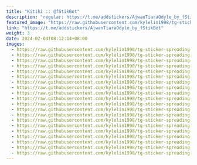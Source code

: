 ```yaml
---
title: "Kitiki :: @fStikBot"
description: "regular: https://t.me/addstickers/AjwanTiaraOdyle_by_fStikBot"
featured_image: "https://raw.githubusercontent.com/kylelin1998/tg-sticker-spreading-worldwide-images/main/img/b825f58a-0cdc-440e-b29d-14b8d113fbaf.jpg"
link: "https://t.me/addstickers/AjwanTiaraOdyle_by_fStikBot"
weight: 3
date: 2024-02-04T08:12:14+08:00
images:
  - https://raw.githubusercontent.com/kylelin1998/tg-sticker-spreading-worldwide-images/main/img/b825f58a-0cdc-440e-b29d-14b8d113fbaf.jpg
  - https://raw.githubusercontent.com/kylelin1998/tg-sticker-spreading-worldwide-images/main/img/c1f92ab9-aced-41fb-b450-3d0e71b71e0f.jpg
  - https://raw.githubusercontent.com/kylelin1998/tg-sticker-spreading-worldwide-images/main/img/e63a35e7-7082-4878-92b1-b5bb49b5d9c7.jpg
  - https://raw.githubusercontent.com/kylelin1998/tg-sticker-spreading-worldwide-images/main/img/63432417-d88c-44b2-8410-0a0832a15ce8.jpg
  - https://raw.githubusercontent.com/kylelin1998/tg-sticker-spreading-worldwide-images/main/img/2d638d3e-8eb6-4ea6-b71a-93ab836483aa.jpg
  - https://raw.githubusercontent.com/kylelin1998/tg-sticker-spreading-worldwide-images/main/img/7c6ca8a9-f21c-4d47-a218-9fcbd40dee8c.jpg
  - https://raw.githubusercontent.com/kylelin1998/tg-sticker-spreading-worldwide-images/main/img/b9edd3c9-ac7b-429c-b24a-675aaed78370.jpg
  - https://raw.githubusercontent.com/kylelin1998/tg-sticker-spreading-worldwide-images/main/img/e2f288ca-260c-4f47-8a55-91d0e8916a39.jpg
  - https://raw.githubusercontent.com/kylelin1998/tg-sticker-spreading-worldwide-images/main/img/7bda028f-2e86-4552-935f-379947ea3d8d.jpg
  - https://raw.githubusercontent.com/kylelin1998/tg-sticker-spreading-worldwide-images/main/img/e43adc1e-b2c2-4087-9b3a-eae120016b06.jpg
  - https://raw.githubusercontent.com/kylelin1998/tg-sticker-spreading-worldwide-images/main/img/75398be7-da88-4362-a691-19c7b6af22df.jpg
  - https://raw.githubusercontent.com/kylelin1998/tg-sticker-spreading-worldwide-images/main/img/615d45cf-52a0-4136-806d-52c662d25ced.jpg
  - https://raw.githubusercontent.com/kylelin1998/tg-sticker-spreading-worldwide-images/main/img/a6bd23cd-41e3-4830-bf11-fed1bdaa72c1.jpg
  - https://raw.githubusercontent.com/kylelin1998/tg-sticker-spreading-worldwide-images/main/img/2822462a-554e-45f0-8871-028bcc3a6c09.jpg
  - https://raw.githubusercontent.com/kylelin1998/tg-sticker-spreading-worldwide-images/main/img/f63844f5-bb46-42c7-90e0-946f9c0f9f83.jpg
  - https://raw.githubusercontent.com/kylelin1998/tg-sticker-spreading-worldwide-images/main/img/eb264521-492c-47dc-8a43-755c1f11fd60.jpg
  - https://raw.githubusercontent.com/kylelin1998/tg-sticker-spreading-worldwide-images/main/img/c5c5cd92-324e-4ab7-a041-be4ab0fdcff5.jpg
  - https://raw.githubusercontent.com/kylelin1998/tg-sticker-spreading-worldwide-images/main/img/a357ec4a-c96e-43f9-8edc-a923be033c2b.jpg
  - https://raw.githubusercontent.com/kylelin1998/tg-sticker-spreading-worldwide-images/main/img/a381ff70-8ea6-4b46-9440-083772b73377.jpg
  - https://raw.githubusercontent.com/kylelin1998/tg-sticker-spreading-worldwide-images/main/img/7dc8bf20-b075-416b-a3f5-e78784d3af84.jpg
---
```

